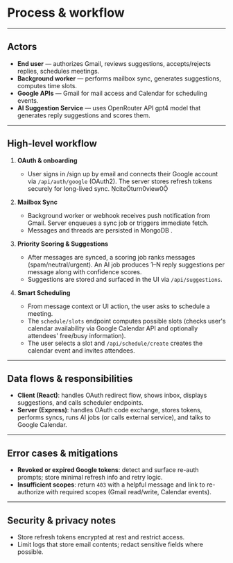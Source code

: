 # Process & workflow

---
## Actors
- **End user** — authorizes Gmail, reviews suggestions, accepts/rejects replies, schedules meetings.
- **Background worker** — performs mailbox sync, generates suggestions, computes time slots.
- **Google APIs** — Gmail for mail access and  Calendar for scheduling events.
- **AI Suggestion Service** — uses OpenRouter API gpt4  model that generates reply suggestions and scores them.

---
## High-level workflow

1. **OAuth & onboarding**
   - User signs in /sign up by email  and connects their Google account via `/api/auth/google` (OAuth2). The server stores refresh tokens securely for long-lived sync. citeturn0view0

2. **Mailbox Sync**
   - Background worker or webhook receives push notification from Gmail. Server enqueues a sync job or triggers immediate fetch.
   - Messages and threads are persisted in MongoDB .

3. **Priority Scoring & Suggestions**
   - After messages are synced, a scoring job ranks messages (spam/neutral/urgent). An AI job produces 1–N reply suggestions per message along with confidence scores.
   - Suggestions are stored and surfaced in the UI via `/api/suggestions`.

4. **Smart Scheduling**
   - From message context or UI action, the user asks to schedule a meeting.
   - The `schedule/slots` endpoint computes possible slots (checks user's calendar availability via Google Calendar API and optionally attendees' free/busy information).
   - The user selects a slot and `/api/schedule/create` creates the calendar event and invites attendees.



---
## Data flows & responsibilities
- **Client (React)**: handles OAuth redirect flow, shows inbox, displays suggestions, and calls scheduler endpoints.
- **Server (Express)**: handles OAuth code exchange, stores tokens, performs syncs, runs AI jobs (or calls external service), and talks to Google Calendar.

---
## Error cases & mitigations
- **Revoked or expired Google tokens**: detect and surface re-auth prompts; store minimal refresh info and retry logic.
- **Insufficient scopes**: return `403` with a helpful message and link to re-authorize with required scopes (Gmail read/write, Calendar events).

---
## Security & privacy notes
- Store refresh tokens encrypted at rest and restrict access.
- Limit logs that store email contents; redact sensitive fields where possible.


